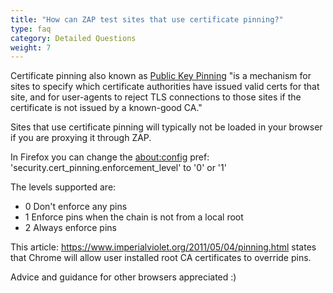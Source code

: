 ```yaml
---
title: "How can ZAP test sites that use certificate pinning?"
type: faq
category: Detailed Questions
weight: 7
---
```


Certificate pinning also known as [Public Key Pinning](https://wiki.mozilla.org/SecurityEngineering/Public_Key_Pinning) "is
a mechanism for sites to specify which certificate authorities have issued
valid certs for that site, and for user-agents to reject TLS connections to
those sites if the certificate is not issued by a known-good CA."

Sites that use certificate pinning will typically not be loaded in your
browser if you are proxying it through ZAP.

In Firefox you can change the
[about:config](https://support.mozilla.org/en-US/kb/about-config-editor-firefox) pref:
'security.cert_pinning.enforcement_level' to '0' or '1'

The levels supported are:

- 0 Don't enforce any pins
- 1 Enforce pins when the chain is not from a local root
- 2 Always enforce pins

This article: <https://www.imperialviolet.org/2011/05/04/pinning.html> states
that Chrome will allow user installed root CA certificates to override pins.

Advice and guidance for other browsers appreciated :)
